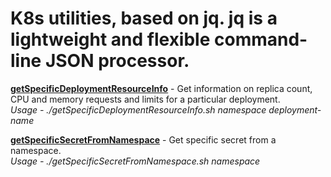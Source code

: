 # K8s utilities, based on jq. jq is a lightweight and flexible command-line JSON processor.

<b><u>getSpecificDeploymentResourceInfo</u></b> - Get information on replica count, CPU and memory requests and limits for a particular deployment. <br/>
<i>Usage - ./getSpecificDeploymentResourceInfo.sh namespace deployment-name </i>

<b><u>getSpecificSecretFromNamespace</u></b> - Get specific secret from a namespace. <br/>
<i>Usage - ./getSpecificSecretFromNamespace.sh namespace </i> <br/>
